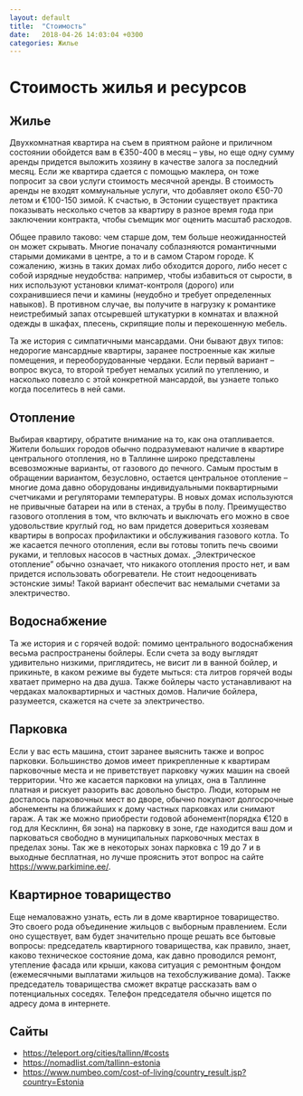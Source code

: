 ```yaml
---
layout: default
title:  "Стоимость"
date:   2018-04-26 14:03:04 +0300
categories: Жилье
---
```


# Стоимость жилья и ресурсов

## Жилье

Двухкомнатная квартира на съем в приятном районе и приличном состоянии обойдется вам в €350-400 в месяц – увы, но еще одну сумму аренды придется выложить хозяину в качестве залога за последний месяц. Если же квартира сдается с помощью маклера, он тоже попросит за свои услуги стоимость месячной аренды. В стоимость аренды не входят коммунальные услуги, что добавляет около €50-70 летом и €100-150 зимой. К счастью, в Эстонии существует практика показывать несколько счетов за квартиру в разное время года при заключении контракта, чтобы съемщик мог оценить масштаб расходов.

Общее правило таково: чем старше дом, тем больше неожиданностей он может скрывать. Многие поначалу соблазняются романтичными старыми домиками в центре, а то и в самом Старом городе. К сожалению, жизнь в таких домах либо обходится дорого, либо несет с собой изрядные неудобства: например, чтобы избавиться от сырости, в них используют установки климат-контроля (дорого) или сохранившиеся печи и камины (неудобно и требует определенных навыков). В противном случае, вы получите в нагрузку к романтике неистребимый запах отсыревшей штукатурки в комнатах и влажной одежды в шкафах, плесень, скрипящие полы и перекошенную мебель.

Та же история с симпатичными мансардами. Они бывают двух типов: недорогие мансардные квартиры, заранее построенные как жилые помещения, и переоборудованные чердаки. Если первый вариант – вопрос вкуса, то второй требует немалых усилий по утеплению, и насколько повезло с этой конкретной мансардой, вы узнаете только когда поселитесь в ней сами.

## Отопление

Выбирая квартиру, обратите внимание на то, как она отапливается. Жители больших городов обычно подразумевают наличие в квартире центрального отопления, но в Таллинне широко представлены всевозможные варианты, от газового до печного. Самым простым в обращении вариантом, безусловно, остается центральное отопление – многие дома давно оборудованы индивидуальными поквартирными счетчиками и регуляторами температуры. В новых домах используются не привычные батареи на или в стенах, а трубы в полу. Преимущество газового отопления в том, что включать и выключать его можно в свое удовольствие круглый год, но вам придется довериться хозяевам квартиры в вопросах профилактики и обслуживания газового котла. То же касается печного отопления, если вы готовы топить печь своими руками, и тепловых насосов в частных домах. „Электрическое отопление” обычно означает, что никакого отопления просто нет, и вам придется использовать обогреватели. Не стоит недооценивать эстонские зимы! Такой вариант обеспечит вас немалыми счетами за электричество.

## Водоснабжение

Та же история и с горячей водой: помимо центрального водоснабжения весьма распространены бойлеры. Если счета за воду выглядят удивительно низкими, приглядитесь, не висит ли в ванной бойлер, и прикиньте, в каком режиме вы будете мыться: ста литров горячей воды хватает примерно на два душа. Также бойлеры часто устанавливают на чердаках малоквартирных и частных домов. Наличие бойлера, разумеется, скажется на счете за электричество.

## Парковка

Если у вас есть машина, стоит заранее выяснить также и вопрос парковки. Большинство домов имеет прикрепленные к квартирам парковочные места и не приветствует парковку чужих машин на своей территории. Что же касается парковки на улицах, она в Таллинне платная и рискует разорить вас довольно быстро. Люди, которым не досталось парковочных мест во дворе, обычно покупают долгосрочные абонементы на ближайших к дому частных парковках или снимают гараж. А так же можно приобрести годовой абонемент(порядка €120 в год для Кесклинн, 6я зона)  на парковку в зоне, где находится ваш дом и парковаться свободно в муниципальных парковочных местах в пределах зоны. Так же в некоторых зонах парковка с 19 до 7 и в выходные бесплатная, но лучше прояснить этот вопрос на сайте https://www.parkimine.ee/.

## Квартирное товарищество

Еще немаловажно узнать, есть ли в доме квартирное товарищество. Это своего рода объединение жильцов с выборным правлением. Если оно существует, вам будет значительно проще решать все бытовые вопросы: председатель квартирного товарищества, как правило, знает, каково техническое состояние дома, как давно проводился ремонт, утепление фасада или крыши, какова ситуация с ремонтным фондом (ежемесячными выплатами жильцов на техобслуживание дома). Также председатель товарищества сможет вкратце рассказать вам о потенциальных соседях. Телефон председателя обычно ищется по адресу дома в интернете.

## Сайты

* https://teleport.org/cities/tallinn/#costs
* https://nomadlist.com/tallinn-estonia
* https://www.numbeo.com/cost-of-living/country_result.jsp?country=Estonia